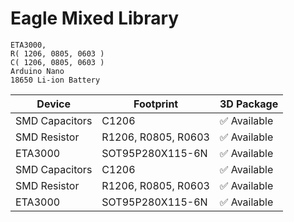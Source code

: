 # Eagle Mixed Library

```
ETA3000,
R( 1206, 0805, 0603 )
C( 1206, 0805, 0603 )
Arduino Nano
18650 Li-ion Battery
```


| Device             | Footprint                     | 3D Package        |
| -------------------| ------------------------------| ------------------|
| SMD Capacitors     | C1206                         | ✅ Available     |
| SMD Resistor       | R1206, R0805, R0603           | ✅ Available     |
| ETA3000            | SOT95P280X115-6N              | ✅ Available     |
| SMD Capacitors     | C1206                         | ✅ Available     |
| SMD Resistor       | R1206, R0805, R0603           | ✅ Available     |
| ETA3000            | SOT95P280X115-6N              | ✅ Available     |
